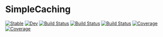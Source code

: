 # SimpleCaching

[![Stable](https://img.shields.io/badge/docs-stable-blue.svg)](https://aclai-lab.github.io/SimpleCaching.jl/stable)
[![Dev](https://img.shields.io/badge/docs-dev-blue.svg)](https://aclai-lab.github.io/SimpleCaching.jl/dev)
[![Build Status](https://travis-ci.com/aclai-lab/SimpleCaching.jl.svg?branch=main)](https://travis-ci.com/aclai-lab/SimpleCaching.jl)
[![Build Status](https://ci.appveyor.com/api/projects/status/github/aclai-lab/SimpleCaching.jl?svg=true)](https://ci.appveyor.com/project/aclai-lab/SimpleCaching-jl)
[![Build Status](https://api.cirrus-ci.com/github/aclai-lab/SimpleCaching.jl.svg)](https://cirrus-ci.com/github/aclai-lab/SimpleCaching.jl)
[![Coverage](https://codecov.io/gh/aclai-lab/SimpleCaching.jl/branch/main/graph/badge.svg)](https://codecov.io/gh/aclai-lab/SimpleCaching.jl)
[![Coverage](https://coveralls.io/repos/github/aclai-lab/SimpleCaching.jl/badge.svg?branch=main)](https://coveralls.io/github/aclai-lab/SimpleCaching.jl?branch=main)
